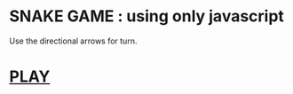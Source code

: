 ﻿# SNAKE GAME : using only javascript
Use the directional arrows for turn.
# [PLAY](https://www.gonzalezlovullocarlos.fr/snake.html)


